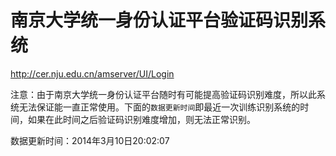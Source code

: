 南京大学统一身份认证平台验证码识别系统
==========

http://cer.nju.edu.cn/amserver/UI/Login

注意：由于南京大学统一身份认证平台随时有可能提高验证码识别难度，所以此系统无法保证能一直正常使用。下面的`数据更新时间`即最近一次训练识别系统的时间，如果在此时间之后验证码识别难度增加，则无法正常识别。

数据更新时间：2014年3月10日20:02:07
